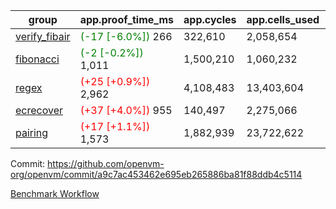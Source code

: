 | group | app.proof_time_ms | app.cycles | app.cells_used | leaf.proof_time_ms | leaf.cycles | leaf.cells_used |
| -- | -- | -- | -- | -- | -- | -- |
| [verify_fibair](https://github.com/openvm-org/openvm/blob/benchmark-results/benchmarks-pr/2090/verify_fibair-a9c7ac453462e695eb265886ba81f88ddb4c5114.md) |<span style='color: green'>(-17 [-6.0%])</span> 266 |  322,610 |  2,058,654 |- | - | - |
| [fibonacci](https://github.com/openvm-org/openvm/blob/benchmark-results/benchmarks-pr/2090/fibonacci-a9c7ac453462e695eb265886ba81f88ddb4c5114.md) |<span style='color: green'>(-2 [-0.2%])</span> 1,011 |  1,500,210 |  1,060,232 |- | - | - |
| [regex](https://github.com/openvm-org/openvm/blob/benchmark-results/benchmarks-pr/2090/regex-a9c7ac453462e695eb265886ba81f88ddb4c5114.md) |<span style='color: red'>(+25 [+0.9%])</span> 2,962 |  4,108,483 |  13,403,604 |- | - | - |
| [ecrecover](https://github.com/openvm-org/openvm/blob/benchmark-results/benchmarks-pr/2090/ecrecover-a9c7ac453462e695eb265886ba81f88ddb4c5114.md) |<span style='color: red'>(+37 [+4.0%])</span> 955 |  140,497 |  2,275,066 |- | - | - |
| [pairing](https://github.com/openvm-org/openvm/blob/benchmark-results/benchmarks-pr/2090/pairing-a9c7ac453462e695eb265886ba81f88ddb4c5114.md) |<span style='color: red'>(+17 [+1.1%])</span> 1,573 |  1,882,939 |  23,722,622 |- | - | - |


Commit: https://github.com/openvm-org/openvm/commit/a9c7ac453462e695eb265886ba81f88ddb4c5114

[Benchmark Workflow](https://github.com/openvm-org/openvm/actions/runs/17311120592)
